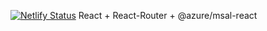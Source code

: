[![Netlify Status](https://api.netlify.com/api/v1/badges/3565bbc1-6696-407d-9d50-e6ab99c5c96f/deploy-status)](https://app.netlify.com/sites/msalreact/deploys)
React + React-Router + @azure/msal-react
